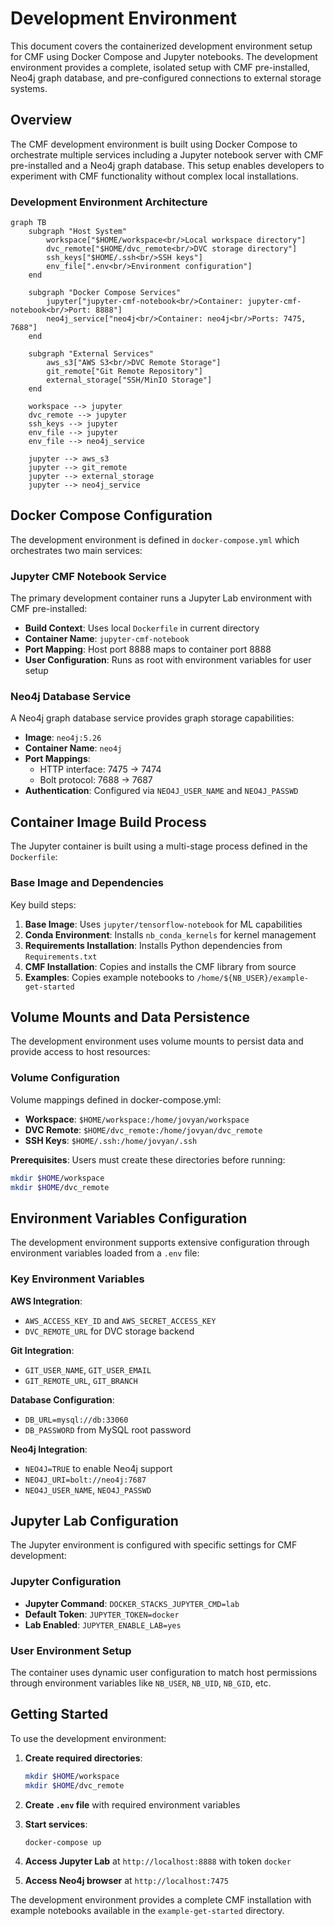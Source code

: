 # Development Environment

This document covers the containerized development environment setup for CMF using Docker Compose and Jupyter notebooks. The development environment provides a complete, isolated setup with CMF pre-installed, Neo4j graph database, and pre-configured connections to external storage systems.

## Overview

The CMF development environment is built using Docker Compose to orchestrate multiple services including a Jupyter notebook server with CMF pre-installed and a Neo4j graph database. This setup enables developers to experiment with CMF functionality without complex local installations.

### Development Environment Architecture

```mermaid
graph TB
    subgraph "Host System"
        workspace["$HOME/workspace<br/>Local workspace directory"]
        dvc_remote["$HOME/dvc_remote<br/>DVC storage directory"]
        ssh_keys["$HOME/.ssh<br/>SSH keys"]
        env_file[".env<br/>Environment configuration"]
    end
    
    subgraph "Docker Compose Services"
        jupyter["jupyter-cmf-notebook<br/>Container: jupyter-cmf-notebook<br/>Port: 8888"]
        neo4j_service["neo4j<br/>Container: neo4j<br/>Ports: 7475, 7688"]
    end
    
    subgraph "External Services"
        aws_s3["AWS S3<br/>DVC Remote Storage"]
        git_remote["Git Remote Repository"]
        external_storage["SSH/MinIO Storage"]
    end
    
    workspace --> jupyter
    dvc_remote --> jupyter
    ssh_keys --> jupyter
    env_file --> jupyter
    env_file --> neo4j_service
    
    jupyter --> aws_s3
    jupyter --> git_remote
    jupyter --> external_storage
    jupyter --> neo4j_service
```

## Docker Compose Configuration

The development environment is defined in `docker-compose.yml` which orchestrates two main services:

### Jupyter CMF Notebook Service

The primary development container runs a Jupyter Lab environment with CMF pre-installed:

- **Build Context**: Uses local `Dockerfile` in current directory
- **Container Name**: `jupyter-cmf-notebook`
- **Port Mapping**: Host port 8888 maps to container port 8888
- **User Configuration**: Runs as root with environment variables for user setup

### Neo4j Database Service

A Neo4j graph database service provides graph storage capabilities:

- **Image**: `neo4j:5.26`
- **Container Name**: `neo4j`
- **Port Mappings**: 
  - HTTP interface: 7475 → 7474
  - Bolt protocol: 7688 → 7687
- **Authentication**: Configured via `NEO4J_USER_NAME` and `NEO4J_PASSWD`

## Container Image Build Process

The Jupyter container is built using a multi-stage process defined in the `Dockerfile`:

### Base Image and Dependencies

Key build steps:

1. **Base Image**: Uses `jupyter/tensorflow-notebook` for ML capabilities
2. **Conda Environment**: Installs `nb_conda_kernels` for kernel management
3. **Requirements Installation**: Installs Python dependencies from `Requirements.txt`
4. **CMF Installation**: Copies and installs the CMF library from source
5. **Examples**: Copies example notebooks to `/home/${NB_USER}/example-get-started`

## Volume Mounts and Data Persistence

The development environment uses volume mounts to persist data and provide access to host resources:

### Volume Configuration

Volume mappings defined in docker-compose.yml:

- **Workspace**: `$HOME/workspace:/home/jovyan/workspace`
- **DVC Remote**: `$HOME/dvc_remote:/home/jovyan/dvc_remote`
- **SSH Keys**: `$HOME/.ssh:/home/jovyan/.ssh`

**Prerequisites**: Users must create these directories before running:
```bash
mkdir $HOME/workspace
mkdir $HOME/dvc_remote
```

## Environment Variables Configuration

The development environment supports extensive configuration through environment variables loaded from a `.env` file:

### Key Environment Variables

**AWS Integration**:
- `AWS_ACCESS_KEY_ID` and `AWS_SECRET_ACCESS_KEY`
- `DVC_REMOTE_URL` for DVC storage backend

**Git Integration**:
- `GIT_USER_NAME`, `GIT_USER_EMAIL`
- `GIT_REMOTE_URL`, `GIT_BRANCH`

**Database Configuration**:
- `DB_URL=mysql://db:33060`
- `DB_PASSWORD` from MySQL root password

**Neo4j Integration**:
- `NEO4J=TRUE` to enable Neo4j support
- `NEO4J_URI=bolt://neo4j:7687`
- `NEO4J_USER_NAME`, `NEO4J_PASSWD`

## Jupyter Lab Configuration

The Jupyter environment is configured with specific settings for CMF development:

### Jupyter Configuration

- **Jupyter Command**: `DOCKER_STACKS_JUPYTER_CMD=lab`
- **Default Token**: `JUPYTER_TOKEN=docker`
- **Lab Enabled**: `JUPYTER_ENABLE_LAB=yes`

### User Environment Setup

The container uses dynamic user configuration to match host permissions through environment variables like `NB_USER`, `NB_UID`, `NB_GID`, etc.

## Getting Started

To use the development environment:

1. **Create required directories**:
   ```bash
   mkdir $HOME/workspace
   mkdir $HOME/dvc_remote
   ```

2. **Create `.env` file** with required environment variables

3. **Start services**:
   ```bash
   docker-compose up
   ```

4. **Access Jupyter Lab** at `http://localhost:8888` with token `docker`

5. **Access Neo4j browser** at `http://localhost:7475`

The development environment provides a complete CMF installation with example notebooks available in the `example-get-started` directory.
